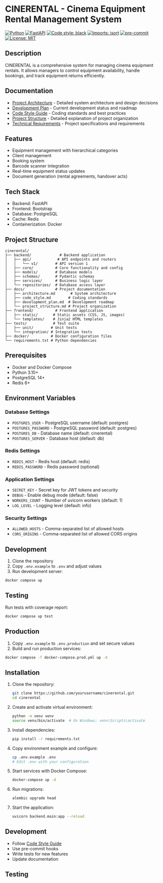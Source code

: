 # CINERENTAL - Cinema Equipment Rental Management System

[![Python](https://img.shields.io/badge/python-3.12-blue.svg)](https://www.python.org/downloads/release/python-3120/)
[![FastAPI](https://img.shields.io/badge/FastAPI-0.104.1-009688.svg?logo=fastapi)](https://fastapi.tiangolo.com)
[![Code style: black](https://img.shields.io/badge/code%20style-black-000000.svg)](https://github.com/psf/black)
[![Imports: isort](https://img.shields.io/badge/%20imports-isort-%231674b1?style=flat&labelColor=ef8336)](https://pycqa.github.io/isort/)
[![pre-commit](https://img.shields.io/badge/pre--commit-enabled-brightgreen?logo=pre-commit)](https://github.com/pre-commit/pre-commit)
[![License: MIT](https://img.shields.io/badge/License-MIT-yellow.svg)](https://opensource.org/licenses/MIT)

## Description
CINERENTAL is a comprehensive system for managing cinema equipment rentals. It allows managers to control equipment availability, handle bookings, and track equipment returns efficiently.

## Documentation
- [Project Architecture](docs/architecture.md) - Detailed system architecture and design decisions
- [Development Plan](docs/development_plan.md) - Current development status and roadmap
- [Code Style Guide](docs/code_style.md) - Coding standards and best practices
- [Project Structure](docs/project_structure.md) - Detailed explanation of project organization
- [Technical Requirements](docs/техническое_задание.md) - Project specifications and requirements

## Features
- Equipment management with hierarchical categories
- Client management
- Booking system
- Barcode scanner integration
- Real-time equipment status updates
- Document generation (rental agreements, handover acts)

## Tech Stack
- Backend: FastAPI
- Frontend: Bootstrap
- Database: PostgreSQL
- Cache: Redis
- Containerization: Docker

## Project Structure
```
cinerental/
├── backend/             # Backend application
│   ├── api/            # API endpoints and routers
│   │   └── v1/        # API version 1
│   ├── core/          # Core functionality and config
│   ├── models/        # Database models
│   ├── schemas/       # Pydantic schemas
│   ├── services/      # Business logic layer
│   └── repositories/  # Database access layer
├── docs/              # Project documentation
│   ├── architecture.md       # System architecture
│   ├── code_style.md        # Coding standards
│   ├── development_plan.md  # Development roadmap
│   └── project_structure.md # Project organization
├── frontend/          # Frontend application
│   ├── static/       # Static assets (CSS, JS, images)
│   └── templates/    # Jinja2 HTML templates
├── tests/            # Test suite
│   ├── unit/        # Unit tests
│   └── integration/ # Integration tests
├── docker/          # Docker configuration files
└── requirements.txt # Python dependencies
```

## Prerequisites
- Docker and Docker Compose
- Python 3.10+
- PostgreSQL 14+
- Redis 6+

## Environment Variables

### Database Settings
- `POSTGRES_USER` - PostgreSQL username (default: postgres)
- `POSTGRES_PASSWORD` - PostgreSQL password (default: postgres)
- `POSTGRES_DB` - Database name (default: cinerental)
- `POSTGRES_SERVER` - Database host (default: db)

### Redis Settings
- `REDIS_HOST` - Redis host (default: redis)
- `REDIS_PASSWORD` - Redis password (optional)

### Application Settings
- `SECRET_KEY` - Secret key for JWT tokens and security
- `DEBUG` - Enable debug mode (default: false)
- `WORKERS_COUNT` - Number of uvicorn workers (default: 1)
- `LOG_LEVEL` - Logging level (default: info)

### Security Settings
- `ALLOWED_HOSTS` - Comma-separated list of allowed hosts
- `CORS_ORIGINS` - Comma-separated list of allowed CORS origins

## Development

1. Clone the repository
2. Copy `.env.example` to `.env` and adjust values
3. Run development server:
```bash
docker compose up
```

## Testing

Run tests with coverage report:
```bash
docker compose up test
```

## Production

1. Copy `.env.example` to `.env.production` and set secure values
2. Build and run production services:
```bash
docker compose -f docker-compose.prod.yml up -d
```

## Installation
1. Clone the repository:
   ```bash
   git clone https://github.com/yourusername/cinerental.git
   cd cinerental
   ```

2. Create and activate virtual environment:
   ```bash
   python -m venv venv
   source venv/bin/activate  # On Windows: venv\Scripts\activate
   ```

3. Install dependencies:
   ```bash
   pip install -r requirements.txt
   ```

4. Copy environment example and configure:
   ```bash
   cp .env.example .env
   # Edit .env with your configuration
   ```

5. Start services with Docker Compose:
   ```bash
   docker-compose up -d
   ```

6. Run migrations:
   ```bash
   alembic upgrade head
   ```

7. Start the application:
   ```bash
   uvicorn backend.main:app --reload
   ```

## Development
- Follow [Code Style Guide](docs/code_style.md)
- Use pre-commit hooks
- Write tests for new features
- Update documentation

## Testing
```
